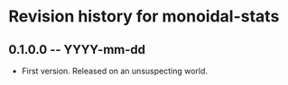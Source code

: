 # Revision history for monoidal-stats

## 0.1.0.0 -- YYYY-mm-dd

* First version. Released on an unsuspecting world.
